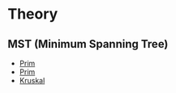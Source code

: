 # Theory

## MST (Minimum Spanning Tree)
- [Prim](http://blog.naver.com/PostView.nhn?blogId=ssarang8649&logNo=220992988177)
- [Prim](https://ukyonge.tistory.com/12)
- [Kruskal](https://ukyonge.tistory.com/11?category=870876)
